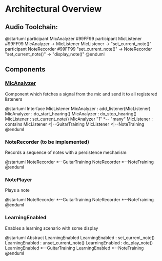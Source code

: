 # Architectural Overview

## Audio Toolchain:

@startuml
participant MicAnalyzer #99FF99
participant MicListener #99FF99
MicAnalyzer -> MicListener
MicListener -> "set_current_note()"
participant NoteRecorder #99FF99
"set_current_note()" -> NoteRecorder 
"set_current_note()" -> "display_note()"
@enduml

## Components
### [MicAnalyzer](mic_analyzer.py)
Component which fetches a signal from the mic and send it to all registered listeners

@startuml
Interface MicListener 
MicAnalyzer : add_listener(MicListener)
MicAnalyzer : do_start_hearing()
MicAnalyzer : do_stop_hearing()
MicListener : set_current_note()
MicAnalyzer "1" *-- "many" MicListener : contains
MicListener <|--GuitarTraining
MicListener <|--NoteTraining
@enduml

### NoteRecorder (to be implemented)
Records a sequence of notes with a persistence mechanism

@startuml
NoteRecorder *--GuitarTraining
NoteRecorder *--NoteTraining
@enduml

### NotePlayer
Plays a note

@startuml
NoteRecorder *--GuitarTraining
NoteRecorder *--NoteTraining
@enduml

### LearningEnabled
Enables a learning scenario with some display

@startuml
Abstract LearningEnabled
LearningEnabled : set_current_note()
LearningEnabled : unset_current_note()
LearningEnabled : do_play_note()
LearningEnabled *--GuitarTraining
LearningEnabled *--NoteTraining
@enduml